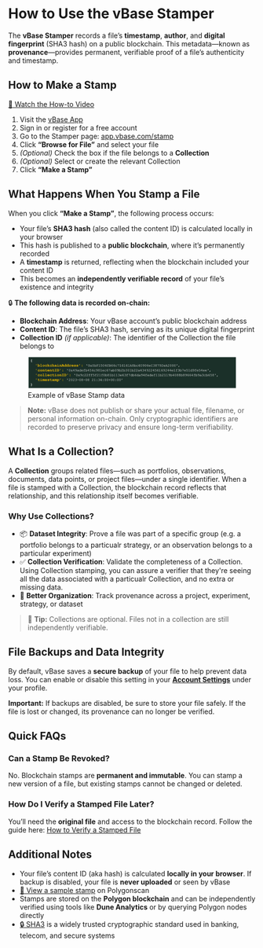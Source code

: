 # How to Use the vBase Stamper

The **vBase Stamper** records a file’s **timestamp**, **author**, and **digital fingerprint** (SHA3 hash) on a public blockchain. This metadata—known as **provenance**—provides permanent, verifiable proof of a file’s authenticity and timestamp.


## How to Make a Stamp  
[🎥 Watch the How-to Video](https://www.youtube.com/watch?v=wRJCNvDkKR8)

1. Visit the [vBase App](https://app.vbase.com/)  
2. Sign in or register for a free account  
3. Go to the Stamper page: [app.vbase.com/stamp](https://app.vbase.com/stamp)  
4. Click **“Browse for File”** and select your file  
5. *(Optional)* Check the box if the file belongs to a **Collection**  
6. *(Optional)* Select or create the relevant Collection  
7. Click **“Make a Stamp”**


## What Happens When You Stamp a File

When you click **“Make a Stamp”**, the following process occurs:

- Your file’s **SHA3 hash** (also called the content ID) is calculated locally in your browser  
- This hash is published to a **public blockchain**, where it’s permanently recorded  
- A **timestamp** is returned, reflecting when the blockchain included your content ID  
- This becomes an **independently verifiable record** of your file’s existence and integrity  

🔒 **The following data is recorded on-chain:**

- **Blockchain Address**: Your vBase account’s public blockchain address  
- **Content ID**: The file’s SHA3 hash, serving as its unique digital fingerprint  
- **Collection ID** *(if applicable)*: The identifier of the Collection the file belongs to  
<figure>
    <img src="stamp_example.png" witdth=200%, height=auto>
    <figcaption>Example of vBase Stamp data</figcaption>
</figure>


> **Note:** vBase does not publish or share your actual file, filename, or personal information on-chain. Only cryptographic identifiers are recorded to preserve privacy and ensure long-term verifiability.


## What Is a Collection?

A **Collection** groups related files—such as portfolios, observations, documents, data points, or project files—under a single identifier. When a file is stamped with a Collection, the blockchain record reflects that relationship, and this relationship itself becomes verifiable.

### Why Use Collections?

- 📦 **Dataset Integrity**: Prove a file was part of a specific group (e.g. a portfolio belongs to a particualr strategy, or an observation belongs to a particular experiment)  
- ✅ **Collection Verification**: Validate the completeness of a Collection. Using Collection stamping, you can assure a verifier that they're seeing all the data associated with a particualr Collection, and no extra or missing data.   
- 🧩 **Better Organization**: Track provenance across a project, experiment, strategy, or dataset

> 📌 **Tip:** Collections are optional. Files not in a collection are still independently verifiable.


## File Backups and Data Integrity

By default, vBase saves a **secure backup** of your file to help prevent data loss. You can enable or disable this setting in your [**Account Settings**](https://app.vbase.com/profile/#account_settings) under your profile.

**Important:** If backups are disabled, be sure to store your file safely. If the file is lost or changed, its provenance can no longer be verified.


## Quick FAQs

### Can a Stamp Be Revoked?

No. Blockchain stamps are **permanent and immutable**.  You can stamp a new version of a file, but existing stamps cannot be changed or deleted. 

### How Do I Verify a Stamped File Later?

You’ll need the **original file** and access to the blockchain record.  Follow the guide here: [How to Verify a Stamped File](/how-to-use-vbase-verify.md)


## Additional Notes

- Your file’s content ID (aka hash) is calculated **locally in your browser**. If backup is disabled, your file is **never uploaded** or seen by vBase  
- [🔗 View a sample stamp](https://polygonscan.com/tx/0xe7dbb99c2f521a5c636d4cc7f6fd3c60cdf427c284230aa0093faac338b9d651) on Polygonscan  
- Stamps are stored on the **Polygon blockchain** and can be independently verified using tools like **Dune Analytics** or by querying Polygon nodes directly  
- [🔒 SHA3](https://en.wikipedia.org/wiki/SHA-3) is a widely trusted cryptographic standard used in banking, telecom, and secure systems
